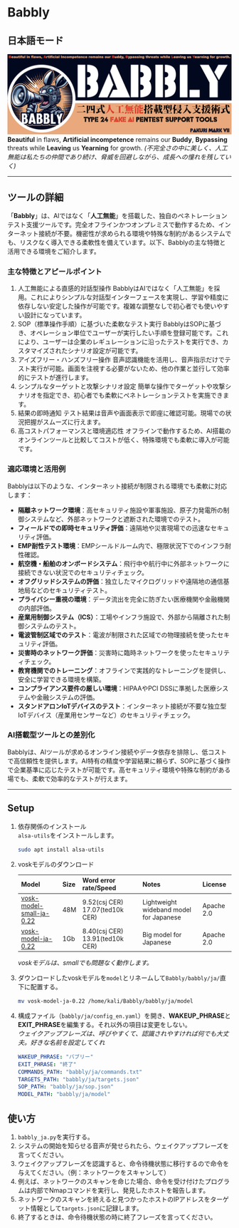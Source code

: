 # Babbly

## 日本語モード

![Babbly banner](../../images/Babbly_banner.png)
**Beautiful** in flaws, **Artificial incompetence** remains our **Buddy**, **Bypassing** threats while **Leaving** us **Yearning** for growth.
*(不完全さの中に美しく、人工無能は私たちの仲間であり続け、脅威を回避しながら、成長への憧れを残していく)*

---

## ツールの詳細

「**Babbly**」は、AIではなく「**人工無能**」を搭載した、独自のペネトレーションテスト支援ツールです。完全オフラインかつオンプレミスで動作するため、インターネット接続が不要。機密性が求められる環境や特殊な制約があるシステムでも、リスクなく導入できる柔軟性を備えています。以下、Babblyの主な特徴と活用できる環境をご紹介します。

### 主な特徴とアピールポイント

1. 人工無能による直感的対話型操作
   BabblyはAIではなく「人工無能」を採用。これによりシンプルな対話型インターフェースを実現し、学習や精度に依存しない安定した操作が可能です。複雑な調整なしで初心者でも使いやすい設計になっています。
2. SOP（標準操作手順）に基づいた柔軟なテスト実行
   BabblyはSOPに基づき、オペレーション単位でユーザーが実行したい手順を登録可能です。これにより、ユーザーは企業のレギュレーションに沿ったテストを実行でき、カスタマイズされたシナリオ設定が可能です。
3. アイズフリー・ハンズフリー操作
   音声認識機能を活用し、音声指示だけでテスト実行が可能。画面を注視する必要がないため、他の作業と並行して効率的にテストが進行します。
4. シンプルなターゲットと攻撃シナリオ設定
   簡単な操作でターゲットや攻撃シナリオを指定でき、初心者でも柔軟にペネトレーションテストを実施できます。
5. 結果の即時通知
   テスト結果は音声や画面表示で即座に確認可能。現場での状況把握がスムーズに行えます。
6. 高コストパフォーマンスと環境適応性
   オフラインで動作するため、AI搭載のオンラインツールと比較してコストが低く、特殊環境でも柔軟に導入が可能です。

### 適応環境と活用例

Babblyは以下のような、インターネット接続が制限される環境でも柔軟に対応します：  

- **隔離ネットワーク環境**：高セキュリティ施設や軍事施設、原子力発電所の制御システムなど、外部ネットワークと遮断された環境でのテスト。
- **フィールドでの即時セキュリティ評価**：遠隔地や災害現場での迅速なセキュリティ評価。
- **EMP耐性テスト環境**：EMPシールドルーム内で、極限状況下でのインフラ耐性確認。
- **航空機・船舶のオンボードシステム**：飛行中や航行中に外部ネットワークに接続できない状況でのセキュリティチェック。
- **オフグリッドシステムの評価**：独立したマイクログリッドや遠隔地の通信基地局などのセキュリティテスト。
- **プライバシー重視の環境**：データ流出を完全に防ぎたい医療機関や金融機関の内部評価。
- **産業用制御システム（ICS）**：工場やインフラ施設で、外部から隔離された制御システムのテスト。
- **電波管制区域でのテスト**：電波が制限された区域での物理接続を使ったセキュリティ評価。
- **災害時のネットワーク評価**：災害時に臨時ネットワークを使ったセキュリティチェック。
- **教育機関でのトレーニング**：オフラインで実践的なトレーニングを提供し、安全に学習できる環境を構築。
- **コンプライアンス要件の厳しい環境**：HIPAAやPCI DSSに準拠した医療システムや金融システムの評価。
- **スタンドアロンIoTデバイスのテスト**：インターネット接続が不要な独立型IoTデバイス（産業用センサーなど）のセキュリティチェック。

### AI搭載型ツールとの差別化

Babblyは、AIツールが求めるオンライン接続やデータ依存を排除し、低コストで高信頼性を提供します。AI特有の精度や学習結果に頼らず、SOPに基づく操作で企業基準に応じたテストが可能です。高セキュリティ環境や特殊な制約がある場でも、柔軟で効率的なテストが行えます。

---

## Setup

1. 依存関係のインストール  
   `alsa-utils`をインストールします。  

    ``` bash
    sudo apt install alsa-utils
    ```

2. voskモデルのダウンロード  

   | Model | Size | Word error rate/Speed | Notes | License |
   | ---- | ---- |---- | ---- |---- |
   | [vosk-model-small-ja-0.22](https://alphacephei.com/vosk/models/vosk-model-small-ja-0.22.zip) | 48M | 9.52(csj CER) 17.07(ted10k CER) | Lightweight wideband model for Japanese | Apache 2.0 |
   | [vosk-model-ja-0.22](https://alphacephei.com/vosk/models/vosk-model-ja-0.22.zip) | 1Gb | 8.40(csj CER) 13.91(ted10k CER) | Big model for Japanese| Apache 2.0 |

   *voskモデルは、smallでも問題なく動作します。*

3. ダウンロードしたvoskモデルを`model`とリネームして`Babbly/babbly/ja/`直下に配置する。  

   ``` bash
   mv vosk-model-ja-0.22 /home/kali/Babbly/babbly/ja/model
   ```

4. 構成ファイル（`babbly/ja/config_en.yaml`）を開き、**WAKEUP_PHRASE**と**EXIT_PHRASE**を編集する。それ以外の項目は変更をしない。  
   *ウェイクアップフレーズは、呼びやすくて、認識されやすければ何でも大丈夫。好きな名前を設定してくれ*

   ``` yaml
   WAKEUP_PHRASE: "バブリー"
   EXIT_PHRASE: "終了"
   COMMANDS_PATH: "babbly/ja/commands.txt"
   TARGETS_PATH: "babbly/ja/targets.json"
   SOP_PATH: "babbly/ja/sop.json"
   MODEL_PATH: "babbly/ja/model"
   ```

## 使い方

1. `babbly_ja.py`を実行する。
2. システムの開始を知らせる音声が発せられたら、ウェイクアップフレーズを言ってください。
3. ウェイクアップフレーズを認識すると、命令待機状態に移行するので命令を与えてください。（例：ネットワークをスキャンして）
4. 例えば、ネットワークのスキャンを命じた場合、命令を受け付けたプログラムは内部でNmapコマンドを実行し、発見したホストを報告します。
5. ネットワークのスキャンを終えると見つかったホストのIPアドレスをターゲット情報として`targets.json`に記録します。
6. 終了するときは、命令待機状態の時に終了フレーズを言ってください。
